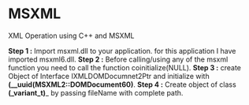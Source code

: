 # MSXML
XML Operation using C++ and MSXML

 **Step 1 :** Import msxml.dll to your application. for this application I have imported msxml6.dll.
 **Step 2 :** Before calling/using any of the msxml function you need to call the function coinitialize(NULL).
 **Step 3 :** create Object of Interface IXMLDOMDocumnet2Ptr and initialize with **(__uuid(MSXML2::DOMDocument60)**.
 **Step 4 :** Create object of class **(_variant_t)**_ by passing fileName with complete path.
 
